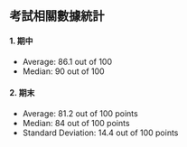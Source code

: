## 考試相關數據統計

#### 1. 期中

- Average: 86.1 out of 100
- Median: 90 out of 100

#### 2. 期末

- Average: 81.2 out of 100 points
- Median: 84 out of 100 points
- Standard Deviation: 14.4 out of 100 points


